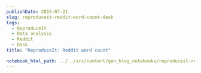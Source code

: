 ```yaml
---
publishDate: 2015-07-21
slug: reproduceit-reddit-word-count-dask
tags:
  - ReproduceIt
  - Data analysis
  - Reddit
  - Dask
title: "ReproduceIt: Reddit word count"

notebook_html_path: ../../src/content/gen_blog_notebooks/reproduceit-reddit-dask.html
---
```

